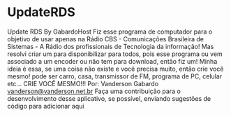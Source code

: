 # UpdateRDS
Update RDS By GabardoHost
Fiz esse programa de computador para o objetivo de usar apenas na Rádio CBS - Comunicações Brasileira de Sistemas - A Rádio dos profissionais de Tecnologia da informação!
Mas resolvi criar um para disponibilizar para todos, pois esse programa ou vem associado a um encoder ou não tem para download, então fiz um!
Minha ideia é essa, se uma coisa não existe e você precisa muito, então crie você mesmo! pode ser carro, casa, transmissor de FM, programa de PC, celular etc... CRIE VOCÊ MESMO!!!
Por: Vanderson Gabardo <vanderson@vanderson.net.br>
Faça uma contribuição para o desenvolvimento desse aplicativo, se possível, enviando sugestões de código para adicionar aqui
